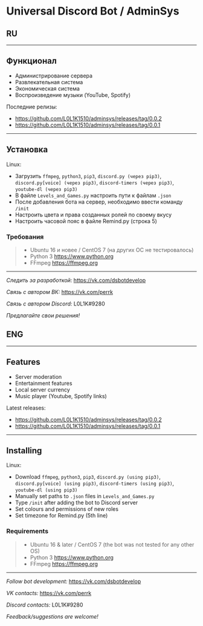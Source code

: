 # Universal Discord Bot / AdminSys

## RU
---

## Функционал

* Администрирование сервера
* Развлекательная система
* Экономическая система
* Воспроизведение музыки (YouTube, Spotify)

Последние релизы:

* <https://github.com/L0L1K1510/adminsys/releases/tag/0.0.2>
* <https://github.com/L0L1K1510/adminsys/releases/tag/0.0.1>
---

## Установка

Linux:

* Загрузить `ffmpeg`, `python3`, `pip3`, `discord.py (через pip3)`, `discord.py[voice] (через pip3)`, `discord-timers (через pip3)`, `youtube-dl (через pip3)`
* В файле `Levels_and_Games.py` настроить пути к файлам `.json`
* После добавления бота на сервер, необходимо ввести команду `/init`
* Настроить цвета и права созданных ролей по своему вкусу
* Настроить часовой пояс в файле Remind.py (строка 5)

### Требования

> * Ubuntu 16 и новее / CentOS 7 (на других ОС не тестировалось)
> * Python 3 <https://www.python.org>
> * FFmpeg <https://ffmpeg.org>
---

_Следить за разработкой:_ <https://vk.com/dsbotdevelop>

_Связь с автором ВК:_ <https://vk.com/perrk>

_Связь с автором Discord:_ L0L1K#9280

_Предлагайте свои решения!_


## ENG
---

## Features

* Server moderation
* Entertainment features
* Local server currency
* Music player (Youtube, Spotify links)

Latest releases:

* <https://github.com/L0L1K1510/adminsys/releases/tag/0.0.2>
* <https://github.com/L0L1K1510/adminsys/releases/tag/0.0.1>
---

## Installing
Linux:

* Download `ffmpeg`, `python3`, `pip3`, `discord.py (using pip3)`, `discord.py[voice] (using pip3)`, `discord-timers (using pip3)`, `youtube-dl (using pip3)`
* Manually set paths to `.json` files in `Levels_and_Games.py`
* Type `/init` after adding the bot to Discord server
* Set colours and permissions of new roles
* Set timezone for Remind.py (5th line)

### Requirements

> * Ubuntu 16 & later / CentOS 7 (the bot was not tested for any other OS)
> * Python 3 <https://www.python.org>
> * FFmpeg <https://ffmpeg.org>
---

_Follow bot development:_ <https://vk.com/dsbotdevelop>

_VK contacts:_ <https://vk.com/perrk>

_Discord contacts:_ L0L1K#9280

_Feedback/suggestions are welcome!_

